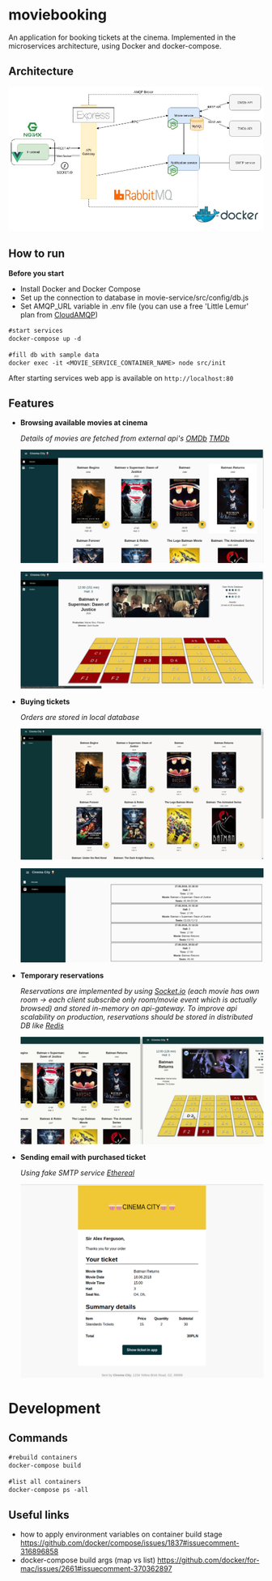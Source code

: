 # moviebooking
An application for booking tickets at the cinema. Implemented in the microservices architecture, using Docker and docker-compose.


## Architecture

![](docs/architecture.jpeg)


## How to run

__Before you start__ 

* Install Docker and Docker Compose
* Set up the connection to database in movie-service/src/config/db.js
* Set AMQP_URL variable in .env file 
(you can use a free 'Little Lemur' plan from [CloudAMQP](https://www.cloudamqp.com/))

```
#start services
docker-compose up -d

#fill db with sample data 
docker exec -it <MOVIE_SERVICE_CONTAINER_NAME> node src/init
```

After starting services web app is available on `http://localhost:80`


## Features

- **Browsing available movies at cinema**
   
   *Details of movies are fetched from external api's [OMDb](http://www.omdbapi.com/) [TMDb](https://www.themoviedb.org/)*
   
   ![](docs/movies.jpg)
   
   ![](docs/movie.jpg)
   
- **Buying tickets**
    
   *Orders are stored in local database*
   
   ![](docs/demo.gif)
   
   ![](docs/orders.png)
    

- **Temporary reservations** 

    *Reservations are implemented by using [Socket.io](https://socket.io/) 
    (each movie has own room -> each client subscribe only room/movie event which is actually browsed) 
    and stored in-memory on api-gateway.*
    *To improve api scalability on production, reservations should be stored in distributed DB like [Redis](https://redis.io/)*
    
    ![](docs/temporary-reservation.gif)
    
- **Sending email with purchased ticket** 

    *Using fake SMTP service [Ethereal](https://ethereal.email/)*

    ![](docs/ticket.png)

# Development

## Commands

```
#rebuild containers
docker-compose build

#list all containers
docker-compose ps -all
```

## Useful links

- how to apply environment variables on container build stage https://github.com/docker/compose/issues/1837#issuecomment-316896858
- docker-compose build args (map vs list) https://github.com/docker/for-mac/issues/2661#issuecomment-370362897
